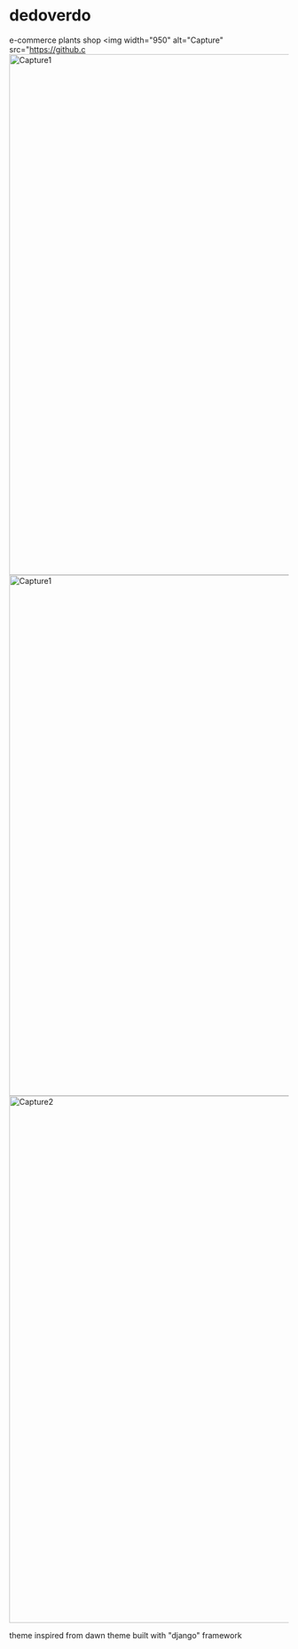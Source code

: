 # dedoverdo
e-commerce plants shop
<img width="950" alt="Capture" src="https://github.c<img width="939" alt="Capture1" src="https://github.com/Sekiro19/fasteza/assets/126336555/1610f340-e369-474a-bed6-c8c9e665b34a">
<img width="939" alt="Capture1" src="https://github.com/Sekiro19/fasteza/assets/126336555/6352ed9e-e8d6-49a2-8c45-f0a744710696">
<img width="950" alt="Capture2" src="https://github.com/Sekiro19/fasteza/assets/126336555/935e8abc-e499-4142-9afe-e3326d6fac93">


theme inspired from dawn theme
built with "django" framework
